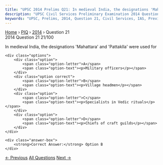 ```yaml
---
title: "UPSC 2014 Prelims Q21: In medieval India, the designations 'Mahattara' and 'Pattakl..."
description: "UPSC Civil Services Preliminary Examination 2014 Question 21 with options and answer"
keywords: "UPSC, Prelims, 2014, Question 21, Civil Services, IAS, Previous Year Questions"
---
```


<nav class="breadcrumb">
    <a href="../../">Home</a>
    <span>›</span>
    <a href="../">PIQ</a>
    <span>›</span>
    <a href="./">2014</a>
    <span>›</span>
    <span>Question 21</span>
</nav>

<div class="question-header">
    <div class="question-meta">
        <span class="year-badge">2014</span>
        <span class="question-number">Question 21</span>
        <span class="progress">21/100</span>
    </div>
    <div class="progress-bar">
        <div class="progress-fill" style="width: 21.0%"></div>
    </div>
</div>

<div class="question-content">
    <div class="question-text">
        <p>In medieval India, the designations 'Mahattara' and 'Pattaklla' were used for</p>
    </div>
    
    <div class="options">
        <div class="option">
            <span class="option-letter">A</span>
            <span class="option-text"><p>Military officers</p></span>
        </div>
        <div class="option correct">
            <span class="option-letter">B</span>
            <span class="option-text"><p>Village headmen</p></span>
        </div>
        <div class="option">
            <span class="option-letter">C</span>
            <span class="option-text"><p>Specialists in Vedic rituals</p></span>
        </div>
        <div class="option">
            <span class="option-letter">D</span>
            <span class="option-text"><p>Chiefs of craft guilds</p></span>
        </div>
    </div>

    <div class="answer-box">
        <strong>Correct Answer:</strong> Option B
    </div>
</div>

<div class="question-nav">
    <a href="../q020-if-you-walk-through-countryside-you-are-likely-to/" class="nav-btn prev">← Previous</a>
    <a href="../" class="nav-btn center">All Questions</a>
    <a href="../q022-lichens-which-are-capable-of-initiating-ecological/" class="nav-btn next">Next →</a>
</div>

